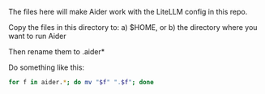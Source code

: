 The files here will make Aider work with the LiteLLM config in this repo.

Copy the files in this directory to:
a) $HOME, or
b) the directory where you want to run Aider

Then rename them to .aider*

Do something like this:

```bash
for f in aider.*; do mv "$f" ".$f"; done
```

